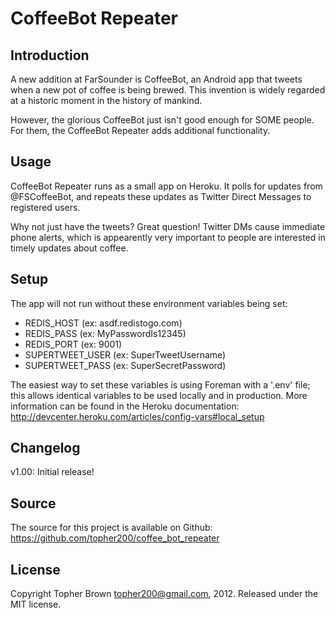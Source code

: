 # CoffeeBot Repeater

## Introduction
A new addition at FarSounder is CoffeeBot, an Android app that tweets when a
new pot of coffee is being brewed. This invention is widely regarded at a
historic moment in the history of mankind.

However, the glorious CoffeeBot just isn't good enough for SOME people. For
them, the CoffeeBot Repeater adds additional functionality.


## Usage
CoffeeBot Repeater runs as a small app on Heroku. It polls for updates from
@FSCoffeeBot, and repeats these updates as Twitter Direct Messages to
registered users.

Why not just have the tweets? Great question! Twitter DMs cause immediate
phone alerts, which is appearently very important to people are interested in
timely updates about coffee.


## Setup
The app will not run without these environment variables being set:

  - REDIS_HOST (ex: asdf.redistogo.com)
  - REDIS_PASS (ex: MyPasswordIs12345)
  - REDIS_PORT (ex: 9001)
  - SUPERTWEET_USER (ex: SuperTweetUsername)
  - SUPERTWEET_PASS (ex: SuperSecretPassword)

The easiest way to set these variables is using Foreman with a '.env' file;
this allows identical variables to be used locally and in production. More
information can be found in the Heroku documentation:
http://devcenter.heroku.com/articles/config-vars#local_setup


## Changelog 
v1.00: Initial release!


## Source
The source for this project is available on Github:
https://github.com/topher200/coffee_bot_repeater


## License
Copyright Topher Brown <topher200@gmail.com>, 2012. Released under the MIT 
license.
